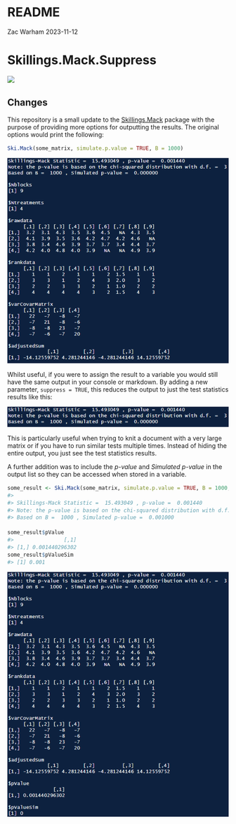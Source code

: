 README
================
Zac Warham
2023-11-12

# Skillings.Mack.Suppress

<!-- badges: start -->

![](https://img.shields.io/badge/r-%23276DC3.svg?style=for-the-badge&logo=r&logoColor=white)

<!-- badges: end -->

## Changes

This repository is a small update to the
[Skillings.Mack](https://github.com/cran/Skillings.Mack "Skillings.Mack CRAN Mirror")
package with the purpose of providing more options for outputting the
results. The original options would print the following:

``` r
Ski.Mack(some_matrix, simulate.p.value = TRUE, B = 1000)
```

[![Original](README_files/original.png)](https://github.com/ZacWarham "Go to author's page")

Whilst useful, if you were to assign the result to a variable you would
still have the same output in your console or markdown. By adding a new
parameter, `suppress = TRUE`, this reduces the output to just the test
statistics results like this:

[![Surpressed](README_files/suppressed.png)](https://github.com/ZacWarham "Go to author's page")

This is particularly useful when trying to knit a document with a very
large matrix or if you have to run similar tests multiple times. Instead
of hiding the entire output, you just see the test statistics results.

A further addition was to include the *p-value* and *Simulated p-value*
in the output list so they can be accessed when stored in a variable.

``` r
some_result <- Ski.Mack(some_matrix, simulate.p.value = TRUE, B = 1000, suppress = TRUE)
#> 
#> Skillings-Mack Statistic =  15.493049 , p-value =  0.001440 
#> Note: the p-value is based on the chi-squared distribution with d.f. =  3 
#> Based on B =  1000 , Simulated p-value =  0.001000

some_result$pValue
#>                [,1]
#> [1,] 0.001440296302
some_result$pValueSim
#> [1] 0.001
```

[![Complete](README_files/complete.png)](https://github.com/ZacWarham "Go to author's page")
